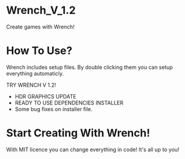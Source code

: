 # Wrench_V_1.2
Create games with Wrench!


# How To Use?

Wrench includes setup files. By double clicking them you can setup everything automaticly.

TRY WRENCH V 1.2!

- HDR GRAPHICS UPDATE
- READY TO USE DEPENDENCIES INSTALLER
- Some bug fixes on installer file.

# Start Creating With Wrench!

With MIT licence you can change everything in code! It's all up to you!
